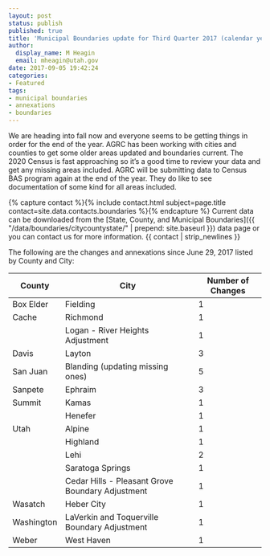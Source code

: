 ```yaml
---
layout: post
status: publish
published: true
title: 'Municipal Boundaries update for Third Quarter 2017 (calendar year)'
author:
  display_name: M Heagin
  email: mheagin@utah.gov
date: 2017-09-05 19:42:24
categories:
- Featured
tags:
- municipal boundaries
- annexations
- boundaries
---
```

We are heading into fall now and everyone seems to be getting things in order for the end of the year. AGRC has been working with cities and counties to get some older areas updated and boundaries current. The 2020 Census is fast approaching so it’s a good time to review your data and get any missing areas included. AGRC will be submitting data to Census BAS program again at the end of the year. They do like to see documentation of some kind for all areas included.

{% capture contact %}{% include contact.html subject=page.title contact=site.data.contacts.boundaries %}{% endcapture %}
Current data can be downloaded from the [State, County, and Municipal Boundaries]({{ "/data/boundaries/citycountystate/" | prepend: site.baseurl }}) data page or you can contact us for more information. {{ contact | strip_newlines }}

The following are the changes and annexations since June 29, 2017 listed by County and City:

| County | City | Number of Changes |
| --- | --- | --- |
| Box Elder | Fielding | 1 |
| Cache | Richmond | 1 |
| | Logan - River Heights Adjustment | 1 |
| Davis | Layton | 3 |
| San Juan | Blanding (updating missing ones) | 5 |
| Sanpete | Ephraim | 3 |
| Summit | Kamas | 1 |
| | Henefer | 1 |
| Utah | Alpine | 1 |
| | Highland | 1 |
| | Lehi | 2 |
| | Saratoga Springs | 1 |
| | Cedar Hills - Pleasant Grove Boundary Adjustment | 1 |
| Wasatch | Heber City | 1 |
| Washington | LaVerkin and Toquerville Boundary Adjustment | 1 |
| Weber | West Haven | 1 |
